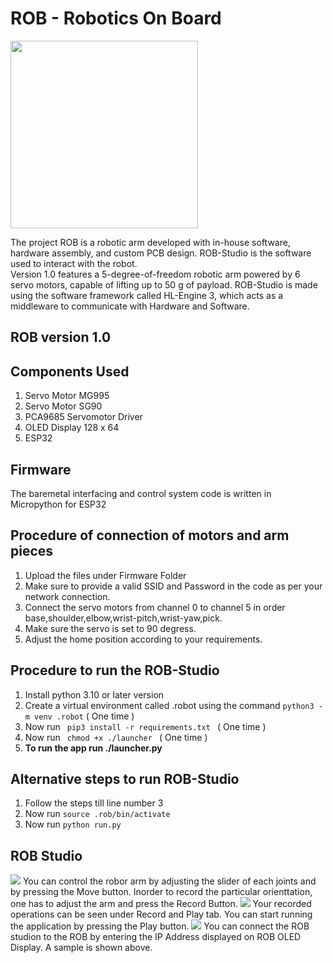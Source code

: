 # ROB - Robotics On Board
<image src="static/studio.png" height=300px width=300px></image>

The project ROB is a robotic arm developed with in-house software, hardware assembly, and custom PCB design. ROB-Studio is the software used to interact with the robot.  
Version 1.0 features a 5-degree-of-freedom robotic arm powered by 6 servo motors, capable of lifting up to 50 g of payload. ROB-Studio is made using the software framework 
called HL-Engine 3, which acts as a middleware to communicate with Hardware and Software.

## ROB version 1.0
## Components Used
1. Servo Motor MG995
2. Servo Motor SG90
3. PCA9685 Servomotor Driver
4. OLED Display 128 x 64
5. ESP32

## Firmware
The baremetal interfacing and control system code is written in Micropython for ESP32

## Procedure of connection of motors and arm pieces
1. Upload the files under Firmware Folder
2. Make sure to provide a valid SSID and Password in the code as per your network connection.
3. Connect the servo motors from channel 0 to channel 5 in order base,shoulder,elbow,wrist-pitch,wrist-yaw,pick.
4. Make sure the servo is set to 90 degress.
5. Adjust the home position according to your requirements.

## Procedure to run the ROB-Studio
1. Install python 3.10 or later version
2. Create a virtual environment called .robot using the command <code>python3 -m venv .robot</code> ( One time )
3. Now run <code> pip3 install -r requirements.txt </code> ( One time )
4. Now run <code> chmod +x ./launcher </code> ( One time )
5. <b>To run the app run ./launcher.py </b>

## Alternative steps to run ROB-Studio
1. Follow the steps till line number 3
2. Now run <code>source .rob/bin/activate </code>
3. Now run <code>python run.py</code>

## ROB Studio
<image src="static/StudioHome.png"></image>
You can control the robor arm by adjusting the slider of each joints and by pressing the Move button. Inorder to record the particular orienttation, one has to adjust the arm and press the Record Button.
<image src="static/StudioRecord.png"></image>
Your recorded operations can be seen under Record and Play tab. You can start running the application by pressing the Play button.
<image src="static/StudioDevice.png"></image>
You can connect the ROB studion to the ROB by entering the IP Address displayed on ROB OLED Display. A sample is shown above.

